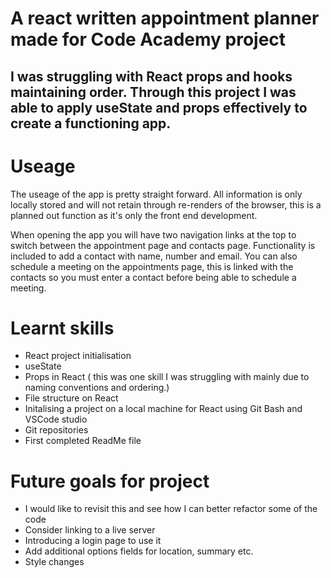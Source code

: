 # A react written appointment planner made for Code Academy project
## I was struggling with React props and hooks maintaining order. Through this project I was able to apply useState and props effectively to create a functioning app.

# Useage
The useage of the app is pretty straight forward. All information is only locally stored and will not retain through re-renders of the browser, this is a planned out function as it's only the front end development. 

When opening the app you will have two navigation links at the top to switch between the appointment page and contacts page. Functionality is included to add a contact with name, number and email. You can also schedule a meeting on the appointments page, this is linked with the contacts so you must enter a contact before being able to schedule a meeting. 


# Learnt skills
- React project initialisation 
- useState
- Props in React ( this was one skill I was struggling with mainly due to naming conventions and ordering.)
- File structure on React
- Initalising a project on a local machine for React using Git Bash and VSCode studio
- Git repositories 
- First completed ReadMe file



# Future goals for project
- I would like to revisit this and see how I can better refactor some of the code
- Consider linking to a live server
- Introducing a login page to use it
- Add additional options fields for location, summary etc.
- Style changes
